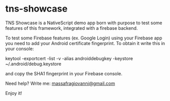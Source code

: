 # tns-showcase

TNS Showcase is a NativeScript demo app born with purpose to test some features of this framework, integrated with a firebase backend.



To test some Firebase features (ex. Google Login) using your Firebase app you need to add your Android certificate fingerprint. To obtain it write this in your console:

keytool -exportcert -list -v -alias androiddebugkey -keystore ~/.android/debug.keystore

and copy the SHA1 fingerprint in your Firebase console.



Need help? Write me: massafragiovanni@gmail.com

Enjoy it!
